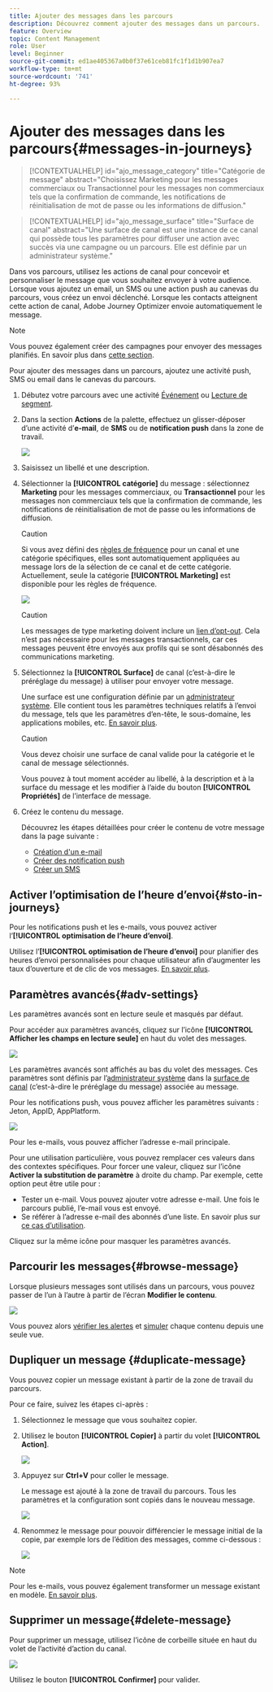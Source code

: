 ```yaml
---
title: Ajouter des messages dans les parcours
description: Découvrez comment ajouter des messages dans un parcours.
feature: Overview
topic: Content Management
role: User
level: Beginner
source-git-commit: ed1ae405367a0b0f37e61ceb81fc1f1d1b907ea7
workflow-type: tm+mt
source-wordcount: '741'
ht-degree: 93%

---
```



# Ajouter des messages dans les parcours{#messages-in-journeys}

>[!CONTEXTUALHELP]
>id="ajo_message_category"
>title="Catégorie de message"
>abstract="Choisissez Marketing pour les messages commerciaux ou Transactionnel pour les messages non commerciaux tels que la confirmation de commande, les notifications de réinitialisation de mot de passe ou les informations de diffusion."

>[!CONTEXTUALHELP]
>id="ajo_message_surface"
>title="Surface de canal"
>abstract="Une surface de canal est une instance de ce canal qui possède tous les paramètres pour diffuser une action avec succès via une campagne ou un parcours. Elle est définie par un administrateur système."

Dans vos parcours, utilisez les actions de canal pour concevoir et personnaliser le message que vous souhaitez envoyer à votre audience. Lorsque vous ajoutez un email, un SMS ou une action push au canevas du parcours, vous créez un envoi déclenché. Lorsque les contacts atteignent cette action de canal, Adobe Journey Optimizer envoie automatiquement le message.


>[!NOTE]
>Vous pouvez également créer des campagnes pour envoyer des messages planifiés. En savoir plus dans [cette section](../campaigns/get-started-with-campaigns.md).


Pour ajouter des messages dans un parcours, ajoutez une activité push, SMS ou email dans le canevas du parcours.

1. Débutez votre parcours avec une activité [Événement](../building-journeys/general-events.md) ou [Lecture de segment](../building-journeys/read-segment.md).

1. Dans la section **Actions** de la palette, effectuez un glisser-déposer d’une activité d’**e-mail**, de **SMS** ou de **notification push** dans la zone de travail.

   ![](assets/add-a-message.png)

1. Saisissez un libellé et une description.

1. Sélectionner la **[!UICONTROL catégorie]** du message : sélectionnez **Marketing** pour les messages commerciaux, ou **Transactionnel** pour les messages non commerciaux tels que la confirmation de commande, les notifications de réinitialisation de mot de passe ou les informations de diffusion.

   >[!CAUTION]
   >
   >Si vous avez défini des [règles de fréquence](../configuration/frequency-rules.md) pour un canal et une catégorie spécifiques, elles sont automatiquement appliquées au message lors de la sélection de ce canal et de cette catégorie. Actuellement, seule la catégorie **[!UICONTROL Marketing]** est disponible pour les règles de fréquence.

   ![](assets/inline-message-category.png)

   >[!CAUTION]
   >
   >Les messages de type marketing doivent inclure un [lien d’opt-out](../messages/consent.md#opt-out-management). Cela n’est pas nécessaire pour les messages transactionnels, car ces messages peuvent être envoyés aux profils qui se sont désabonnés des communications marketing.

1. Sélectionnez la **[!UICONTROL Surface]** de canal (c’est-à-dire le préréglage du message) à utiliser pour envoyer votre message.

   Une surface est une configuration définie par un [administrateur système](../start/path/administrator.md). Elle contient tous les paramètres techniques relatifs à l’envoi du message, tels que les paramètres d’en-tête, le sous-domaine, les applications mobiles, etc. [En savoir plus](../configuration/channel-surfaces.md).

   >[!CAUTION]
   >
   >Vous devez choisir une surface de canal valide pour la catégorie et le canal de message sélectionnés.

   Vous pouvez à tout moment accéder au libellé, à la description et à la surface du message et les modifier à l’aide du bouton **[!UICONTROL Propriétés]** de l’interface de message.

1. Créez le contenu du message.

   Découvrez les étapes détaillées pour créer le contenu de votre message dans la page suivante :

   * [Création d&#39;un e-mail](create-email.md)
   * [Créer des notification push](create-push.md)
   * [Créer un SMS](create-sms.md)

## Activer l’optimisation de l’heure d’envoi{#sto-in-journeys}

Pour les notifications push et les e-mails, vous pouvez activer l’**[!UICONTROL optimisation de l’heure d’envoi]**.

Utilisez l’**[!UICONTROL optimisation de l’heure d’envoi]** pour planifier des heures d’envoi personnalisées pour chaque utilisateur afin d’augmenter les taux d’ouverture et de clic de vos messages. [En savoir plus](../messages/send-time-optimization.md).

## Paramètres avancés{#adv-settings}

Les paramètres avancés sont en lecture seule et masqués par défaut.

Pour accéder aux paramètres avancés, cliquez sur l’icône **[!UICONTROL Afficher les champs en lecture seule]** en haut du volet des messages.

![](assets/show-read-only.png)

Les paramètres avancés sont affichés au bas du volet des messages. Ces paramètres sont définis par l’[administrateur système](../start/path/administrator.md) dans la [surface de canal](../configuration/channel-surfaces.md) (c’est-à-dire le préréglage du message) associée au message.

Pour les notifications push, vous pouvez afficher les paramètres suivants : Jeton, AppID, AppPlatform.

![](assets/push-adv-parameters.png)

Pour les e-mails, vous pouvez afficher l’adresse e-mail principale.

Pour une utilisation particulière, vous pouvez remplacer ces valeurs dans des contextes spécifiques. Pour forcer une valeur, cliquez sur l’icône **Activer la substitution de paramètre** à droite du champ. Par exemple, cette option peut être utile pour :

* Tester un e-mail. Vous pouvez ajouter votre adresse e-mail. Une fois le parcours publié, l’e-mail vous est envoyé.
* Se référer à l’adresse e-mail des abonnés d’une liste. En savoir plus sur [ce cas d’utilisation](../building-journeys/message-to-subscribers-uc.md).

Cliquez sur la même icône pour masquer les paramètres avancés.

## Parcourir les messages{#browse-message}

Lorsque plusieurs messages sont utilisés dans un parcours, vous pouvez passer de l’un à l’autre à partir de l’écran **Modifier le contenu**.

![](assets/inline-messages-multi-content.png)

Vous pouvez alors [vérifier les alertes](alerts.md) et [simuler](../design/preview.md) chaque contenu depuis une seule vue.

## Dupliquer un message {#duplicate-message}

Vous pouvez copier un message existant à partir de la zone de travail du parcours.

Pour ce faire, suivez les étapes ci-après :

1. Sélectionnez le message que vous souhaitez copier.

1. Utilisez le bouton **[!UICONTROL Copier]** à partir du volet **[!UICONTROL Action]**.

   ![](assets/message-duplicate.png)

1. Appuyez sur **Ctrl+V** pour coller le message.

   Le message est ajouté à la zone de travail du parcours. Tous les paramètres et la configuration sont copiés dans le nouveau message.

   ![](assets/message-duplicated.png)

1. Renommez le message pour pouvoir différencier le message initial de la copie, par exemple lors de l’édition des messages, comme ci-dessous :

   ![](assets/multi-message.png)


>[!NOTE]
>
>Pour les e-mails, vous pouvez également transformer un message existant en modèle. [En savoir plus](../design/email-templates.md).

## Supprimer un message{#delete-message}

Pour supprimer un message, utilisez l’icône de corbeille située en haut du volet de l’activité d’action du canal.

![](assets/delete-message.png)

Utilisez le bouton **[!UICONTROL Confirmer]** pour valider.
